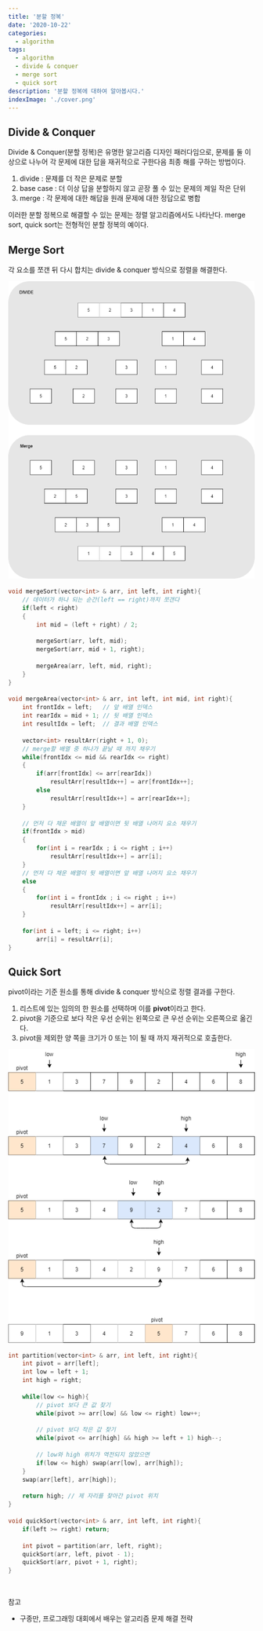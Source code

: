 ```yaml
---
title: '분할 정복'
date: '2020-10-22'
categories:
  - algorithm
tags:
  - algorithm
  - divide & conquer
  - merge sort
  - quick sort
description: '분할 정복에 대하여 알아봅시다.'
indexImage: './cover.png'
---
```


## Divide & Conquer  

Divide & Conquer(분할 정복)은 유명한 알고리즘 디자인 패러다임으로, 
문제를 둘 이상으로 나누어 각 문제에 대한 답을 재귀적으로 구한다음 최종 해를 구하는 방법이다.  

1. divide : 문제를 더 작은 문제로 분할
2. base case : 더 이상 답을 분할하지 않고 곧장 풀 수 있는 문제의 제일 작은 단위
3. merge : 각 문제에 대한 해답을 원래 문제에 대한 정답으로 병합  

이러한 분할 정복으로 해결할 수 있는 문제는 정렬 알고리즘에서도 나타난다. 
merge sort, quick sort는 전형적인 분할 정복의 예이다.


## Merge Sort  

각 요소를 쪼갠 뒤 다시 합치는 divide & conquer 방식으로 정렬을 해결한다.

![merge_sort](./merge_sort.png)  

``` cpp
void mergeSort(vector<int> & arr, int left, int right){	
	// 데이터가 하나 되는 순간(left == right)까지 쪼갠다
	if(left < right)
	{
		int mid = (left + right) / 2;
		
		mergeSort(arr, left, mid);
		mergeSort(arr, mid + 1, right);
		
		mergeArea(arr, left, mid, right);
	}
}

void mergeArea(vector<int> & arr, int left, int mid, int right){
	int frontIdx = left;   // 앞 배열 인덱스
	int rearIdx = mid + 1; // 뒷 배열 인덱스
	int resultIdx = left;  // 결과 배열 인덱스
	
	vector<int> resultArr(right + 1, 0);
	// merge할 배열 중 하나가 끝날 때 까지 채우기
	while(frontIdx <= mid && rearIdx <= right)
	{
		if(arr[frontIdx] <= arr[rearIdx])
			resultArr[resultIdx++] = arr[frontIdx++];
		else
			resultArr[resultIdx++] = arr[rearIdx++];
	}
	
	// 먼저 다 채운 배열이 앞 배열이면 뒷 배열 나머지 요소 채우기
	if(frontIdx > mid) 
	{
		for(int i = rearIdx ; i <= right ; i++)
			resultArr[resultIdx++] = arr[i];
	}
	// 먼저 다 채운 배열이 뒷 배열이면 앞 배열 나머지 요소 채우기
	else 
	{
		for(int i = frontIdx ; i <= right ; i++)
			resultArr[resultIdx++] = arr[i];
	}
	
	for(int i = left; i <= right; i++)
		arr[i] = resultArr[i];
}
```

## Quick Sort  

pivot이라는 기준 원소를 통해 divide & conquer 방식으로 정렬 결과를 구한다. 

1. 리스트에 있는 임의의 한 원소를 선택하며 이를 **pivot**이라고 한다.
2. pivot을 기준으로 보다 작은 우선 순위는 왼쪽으로 큰 우선 순위는 오른쪽으로 옮긴다.
3. pivot을 제외한 양 쪽을 크기가 0 또는 1이 될 때 까지 재귀적으로 호출한다.  


![quick_sort](./quick_sort.png)

``` cpp
int partition(vector<int> & arr, int left, int right){
	int pivot = arr[left];
	int low = left + 1;
	int high = right;
	
	while(low <= high){
		// pivot 보다 큰 값 찾기
		while(pivot >= arr[low] && low <= right) low++;
		
		// pivot 보다 작은 값 찾기
		while(pivot <= arr[high] && high >= left + 1) high--;
			
		// low와 high 위치가 역전되지 않았으면
		if(low <= high) swap(arr[low], arr[high]);
	}
	swap(arr[left], arr[high]);
	
	return high; // 제 자리를 찾아간 pivot 위치
}

void quickSort(vector<int> & arr, int left, int right){
	if(left >= right) return;

	int pivot = partition(arr, left, right);
	quickSort(arr, left, pivot - 1);
	quickSort(arr, pivot + 1, right);
}
```

<br/>

참고
- 구종만, 프로그래밍 대회에서 배우는 알고리즘 문제 해결 전략